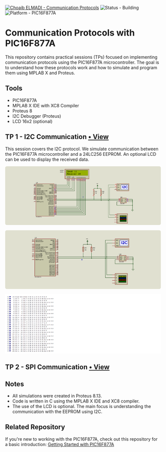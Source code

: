 [![Choaib ELMADI - Communication Protocols](https://img.shields.io/badge/Choaib_ELMADI-Communication_Protocols-8800dd)](https://elmadichoaib.vercel.app) ![Status - Building](https://img.shields.io/badge/Status-Building-2bd729) ![Platform - PIC16F877A](https://img.shields.io/badge/Platform-PIC16F877A-f7d620)

# Communication Protocols with PIC16F877A

This repository contains practical sessions (TPs) focused on implementing communication protocols using the PIC16F877A microcontroller. The goal is to understand how these protocols work and how to simulate and program them using MPLAB X and Proteus.

## Tools

- PIC16F877A
- MPLAB X IDE with XC8 Compiler
- Proteus 8
- I2C Debugger (Proteus)
- LCD 16x2 (optional)

## TP 1 - I2C Communication [• View](./TP1%20-%20I2C/)

This session covers the I2C protocol. We simulate communication between the PIC16F877A microcontroller and a 24LC256 EEPROM. An optional LCD can be used to display the received data.

<div align="center">

![Proteus Setup with LCD](./Images/i2c-proteus-lcd.png)

![Proteus Setup without LCD](./Images/i2c-proteus.png)

![I2C Debugger](./Images/i2c-debugger.png)

</div>

## TP 2 - SPI Communication [• View](./TP2%20-%20SPI/)

## Notes

- All simulations were created in Proteus 8.13.
- Code is written in C using the MPLAB X IDE and XC8 compiler.
- The use of the LCD is optional. The main focus is understanding the communication with the EEPROM using I2C.

## Related Repository

If you're new to working with the PIC16F877A, check out this repository for a basic introduction: [Getting Started with PIC16F877A](https://github.com/Choaib-ELMADI/getting-started-with-pic16f877a)
